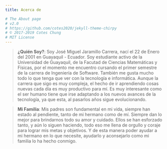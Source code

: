 ```yaml
---
title: Acerca de

# The About page
# v2.0
# https://github.com/cotes2020/jekyll-theme-chirpy
# © 2017-2019 Cotes Chung
# MIT License
---
```


> **¿Quién Soy?**: Soy José Miguel Jaramillo Carrera, nací el 22 de Enero del 2001 en Guayaquil - Ecuador. Soy estudiante activo de la Universidad de Guayaquil, de la Facutad de Ciencias Matemáticas y Físicas, por el momento me encuentro cursando el primer semestre de la carrera de Ingeniería de Software. También me gusta mucho todo lo que tenga que ver con la tecnología e informática. Aunque la carrera que sigo es muy compleja, el hecho de ir aprendiendo cosas nuevas cada día es muy productivo para mí. Es muy interesante como el ser humano tiene que irse adaptando a los nuevos avances de la tecnología, ya que esta, al pasarlos años sigue evolucionando.


>**Mi Familia**: Mis padres son fundamental en mi vida, siempre han estado al pendiente, tanto de mi hermano como de mí. Siempre dan lo mejor para brindarnos todo su amor y cuidado. Ellos se han esforzado tanto, y aún lo siguen haciendo, todo eso me llena de orgullo y coraje para lograr mis metas y objetivos. Y de esta manera poder ayudar a mi hermano en lo que necesite, ayudarlo y aconsejarlo como mi familia lo ha hecho conmigo.
